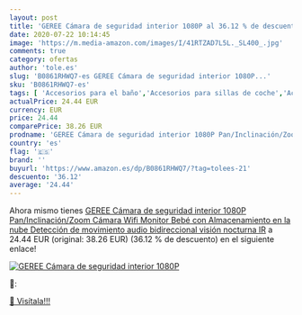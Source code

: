 ```yaml
---
layout: post
title: 'GEREE Cámara de seguridad interior 1080P al 36.12 % de descuento'
date: 2020-07-22 10:14:45
image: 'https://m.media-amazon.com/images/I/41RTZAD7L5L._SL400_.jpg'
comments: true
category: ofertas
author: 'tole.es'
slug: 'B0861RHWQ7-es GEREE Cámara de seguridad interior 1080P...'
sku: 'B0861RHWQ7-es'
tags: [ 'Accesorios para el baño','Accesorios para sillas de coche','Actividad y entretenimiento','Andadores','Baño e higiene personal','Bebé','Belleza','Desarrollo de habilidades motoras','Espejos para asientos traseros','Esponjas para baños','Higiene y cuidado','Juguetes','Juguetes para Bebés y primera infancia','Juguetes para apilar y encajar','Juguetes y juegos','Sillas de coche y accesorios','Toallitas húmedas para bebé','Toallitas y accesorios para bebé','bebé', ]
actualPrice: 24.44 EUR
currency: EUR
price: 24.44
comparePrice: 38.26 EUR
prodname: 'GEREE Cámara de seguridad interior 1080P Pan/Inclinación/Zoom Cámara Wifi Monitor Bebé con Almacenamiento en la nube  Detección de movimiento  audio bidireccional  visión nocturna IR'
country: 'es'
flag: '🇪🇸'
brand: ''
buyurl: 'https://www.amazon.es/dp/B0861RHWQ7/?tag=tolees-21'
descuento: '36.12'
average: '24.44'
---
```


Ahora mismo tienes [GEREE Cámara de seguridad interior 1080P Pan/Inclinación/Zoom Cámara Wifi Monitor Bebé con Almacenamiento en la nube  Detección de movimiento  audio bidireccional  visión nocturna IR](https://www.amazon.es/dp/B0861RHWQ7/?tag=tolees-21) a 24.44 EUR (original: 38.26 EUR) (36.12 %  de descuento) en el siguiente enlace!

[![GEREE Cámara de seguridad interior 1080P](https://m.media-amazon.com/images/I/41RTZAD7L5L._SL400_.jpg)](https://www.amazon.es/dp/B0861RHWQ7/?tag=tolees-21)

🔎:


[🛒 Visítala!!!](https://www.amazon.es/dp/B0861RHWQ7/?tag=tolees-21)
